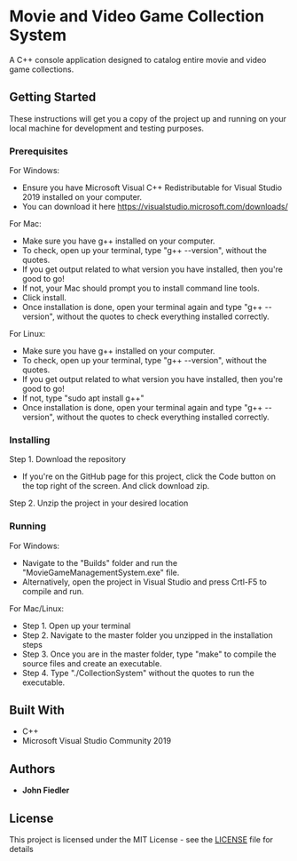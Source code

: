 # Movie and Video Game Collection System
A C++ console application designed to catalog entire movie and video game collections.

## Getting Started

These instructions will get you a copy of the project up and running on your local machine for development and testing purposes.

### Prerequisites

For Windows:
* Ensure you have Microsoft Visual C++ Redistributable for Visual Studio 2019 installed on your computer.
* You can download it here https://visualstudio.microsoft.com/downloads/

For Mac:
* Make sure you have g++ installed on your computer. 
* To check, open up your terminal, type "g++ --version", without the quotes.
* If you get output related to what version you have installed, then you're good to go!
* If not, your Mac should prompt you to install command line tools.
* Click install.
* Once installation is done, open your terminal again and type "g++ --version", without the quotes to check everything installed correctly.

For Linux:
* Make sure you have g++ installed on your computer. 
* To check, open up your terminal, type "g++ --version", without the quotes.
* If you get output related to what version you have installed, then you're good to go!
* If not, type "sudo apt install g++"
* Once installation is done, open your terminal again and type "g++ --version", without the quotes to check everything installed correctly.

### Installing

Step 1. Download the repository
* If you're on the GitHub page for this project, click the Code button on the top right of the screen.
And click download zip.

Step 2. Unzip the project in your desired location

### Running

For Windows:
* Navigate to the "Builds" folder and run the "MovieGameManagementSystem.exe" file.
* Alternatively, open the project in Visual Studio and press Crtl-F5 to compile and run.

For Mac/Linux:
* Step 1. Open up your terminal
* Step 2. Navigate to the master folder you unzipped in the installation steps
* Step 3. Once you are in the master folder, type "make" to compile the source files and create an executable.
* Step 4. Type "./CollectionSystem" without the quotes to run the executable.

## Built With

* C++
* Microsoft Visual Studio Community 2019

## Authors

* **John Fiedler**

## License

This project is licensed under the MIT License - see the [LICENSE](LICENSE) file for details

